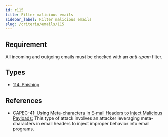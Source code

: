 ```yaml
---
id: r115
title: Filter malicious emails
sidebar_label: Filter malicious emails
slug: /criteria/emails/115
---
```


## Requirement

All incoming and outgoing emails
must be checked
with an *anti-spam* filter.

## Types

- [114. Phishing](/types/114)

## References

- [CAPEC-41: Using Meta-characters in E-mail Headers to Inject Malicious Payloads:](http://capec.mitre.org/data/definitions/41.html)
This type of attack
involves an attacker leveraging
meta-characters in email headers
to inject improper behavior
into email programs.
